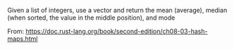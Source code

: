 Given a list of integers, use a vector and return the mean (average), median (when sorted, the value in the middle position), and mode

From: https://doc.rust-lang.org/book/second-edition/ch08-03-hash-maps.html
